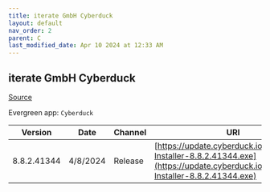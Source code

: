 ```yaml
---
title: iterate GmbH Cyberduck
layout: default
nav_order: 2
parent: C
last_modified_date: Apr 10 2024 at 12:33 AM
---
```


## iterate GmbH Cyberduck

[Source](https://cyberduck.io/)

Evergreen app: `Cyberduck`

| Version     | Date     | Channel | URI                                                                                                                                |
| ----------- | -------- | ------- | ---------------------------------------------------------------------------------------------------------------------------------- |
| 8.8.2.41344 | 4/8/2024 | Release | [https://update.cyberduck.io/Cyberduck-Installer-8.8.2.41344.exe](https://update.cyberduck.io/Cyberduck-Installer-8.8.2.41344.exe) |
